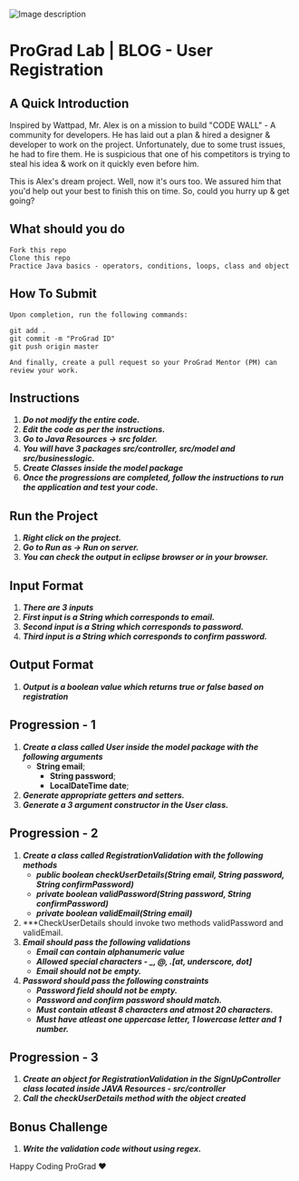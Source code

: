 ![Image description](https://i1.faceprep.in/ProGrad/face-logo-resized.png)

# ProGrad Lab | BLOG - User Registration

## A Quick Introduction

Inspired by Wattpad, Mr. Alex is on a mission to build "CODE WALL" - A community for developers. He has laid out a plan & hired a designer & developer to work on the project. Unfortunately, due to some trust issues, he had to fire them. He is suspicious that one of his competitors is trying to steal his idea & work on it quickly even before him. 

This is Alex's dream project. Well, now it's ours too. We assured him that you'd help out your best to finish this on time. So, could you hurry up & get going?

## What should you do
```
Fork this repo
Clone this repo
Practice Java basics - operators, conditions, loops, class and object
```

## How To Submit
```
Upon completion, run the following commands:

git add .
git commit -m "ProGrad ID"
git push origin master

And finally, create a pull request so your ProGrad Mentor (PM) can review your work.
```

## Instructions

1. ***Do not modify the entire code.***
2. ***Edit the code as per the instructions.***
3. ***Go to Java Resources -> src folder.***
4. ***You will have 3 packages src/controller, src/model and src/businesslogic.***
5. ***Create Classes inside the model package***
6. ***Once the progressions are completed, follow the instructions to run the application and test your code.***
 
## Run the Project
1. ***Right click on the project.***
2. ***Go to Run as -> Run on server.***
3. ***You can check the output in eclipse browser or in your browser.***

## Input Format
1. ***There are 3 inputs***
2. ***First input is a String which corresponds to email.***
3. ***Second input is a String which corresponds to password.***
4. ***Third input is a String which corresponds to confirm password.***

## Output Format
1. ***Output is a boolean value which returns true or false based on registration***

## Progression - 1 
1. ***Create a class called User inside the model package with the following arguments***
   - **String email**;
	  - **String password**;
	  - **LocalDateTime date**;
2. ***Generate appropriate getters and setters.***
3. ***Generate a 3 argument constructor in the User class.***

## Progression - 2
1. ***Create a class called RegistrationValidation with the following methods***
   - ***public boolean checkUserDetails(String email, String password, String confirmPassword)*** 
   - ***private boolean validPassword(String password, String confirmPassword)***
   - ***private boolean validEmail(String email)***
2. ***CheckUserDetails should invoke two methods validPassword and validEmail.
3. ***Email should pass the following validations***
   - ***Email can contain alphanumeric value***
   - ***Allowed special characters - _, @, .[at, underscore, dot]***
   - ***Email should not be empty.***
4. ***Password should pass the following constraints***
   - ***Password field should not be empty.***
   - ***Password and confirm password should match.***
   - ***Must contain atleast 8 characters and atmost 20 characters.***
   - ***Must have atleast one uppercase letter, 1 lowercase letter and 1 number.***

## Progression - 3
1. ***Create an object for RegistrationValidation in the SignUpController class located inside JAVA Resources - src/controller***
2. ***Call the checkUserDetails method with the object created***

## Bonus Challenge
1. ***Write the validation code without using regex.***

Happy Coding ProGrad ❤️

